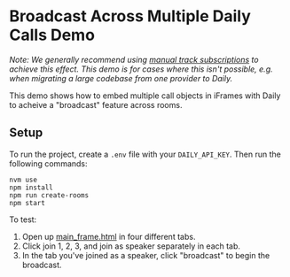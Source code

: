 # Broadcast Across Multiple Daily Calls Demo

_Note: We generally recommend using [manual track subscriptions](https://www.daily.co/blog/create-dynamic-meetings-using-track-subscriptions/) to achieve this effect.
This demo is for cases where this isn't possible, e.g. when migrating a large codebase
from one provider to Daily._

This demo shows how to embed multiple call objects in iFrames with Daily to acheive a "broadcast" feature across rooms.

## Setup

To run the project, create a `.env` file with your `DAILY_API_KEY`. Then
run the following commands:

```
nvm use
npm install
npm run create-rooms
npm start
```

To test:

1. Open up [main_frame.html](http://localhost:8015/main_frame) in four different tabs.
2. Click join 1, 2, 3, and join as speaker separately in each tab.
3. In the tab you've joined as a speaker, click "broadcast" to begin the broadcast.
